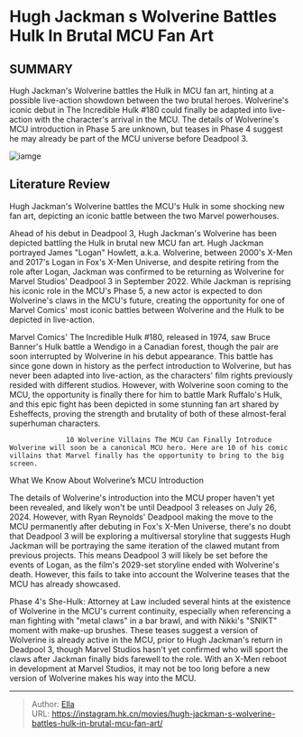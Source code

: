 # Hugh Jackman s Wolverine Battles Hulk In Brutal MCU Fan Art


## SUMMARY 



  Hugh Jackman&#39;s Wolverine battles the Hulk in MCU fan art, hinting at a possible live-action showdown between the two brutal heroes.   Wolverine&#39;s iconic debut in The Incredible Hulk #180 could finally be adapted into live-action with the character&#39;s arrival in the MCU.   The details of Wolverine&#39;s MCU introduction in Phase 5 are unknown, but teases in Phase 4 suggest he may already be part of the MCU universe before Deadpool 3.  

![iamge](https://static1.srcdn.com/wordpress/wp-content/uploads/2024/01/hulk-vs-wolverine.jpg)

## Literature Review

Hugh Jackman&#39;s Wolverine battles the MCU&#39;s Hulk in some shocking new fan art, depicting an iconic battle between the two Marvel powerhouses.




Ahead of his debut in Deadpool 3, Hugh Jackman&#39;s Wolverine has been depicted battling the Hulk in brutal new MCU fan art. Hugh Jackman portrayed James &#34;Logan&#34; Howlett, a.k.a. Wolverine, between 2000&#39;s X-Men and 2017&#39;s Logan in Fox&#39;s X-Men Universe, and despite retiring from the role after Logan, Jackman was confirmed to be returning as Wolverine for Marvel Studios&#39; Deadpool 3 in September 2022. While Jackman is reprising his iconic role in the MCU&#39;s Phase 5, a new actor is expected to don Wolverine&#39;s claws in the MCU&#39;s future, creating the opportunity for one of Marvel Comics&#39; most iconic battles between Wolverine and the Hulk to be depicted in live-action.




Marvel Comics&#39; The Incredible Hulk #180, released in 1974, saw Bruce Banner&#39;s Hulk battle a Wendigo in a Canadian forest, though the pair are soon interrupted by Wolverine in his debut appearance. This battle has since gone down in history as the perfect introduction to Wolverine, but has never been adapted into live-action, as the characters&#39; film rights previously resided with different studios. However, with Wolverine soon coming to the MCU, the opportunity is finally there for him to battle Mark Ruffalo&#39;s Hulk, and this epic fight has been depicted in some stunning fan art shared by Esheffects, proving the strength and brutality of both of these almost-feral superhuman characters.

                  10 Wolverine Villains The MCU Can Finally Introduce   Wolverine will soon be a canonical MCU hero. Here are 10 of his comic villains that Marvel finally has the opportunity to bring to the big screen.   


 What We Know About Wolverine’s MCU Introduction 
         




The details of Wolverine&#39;s introduction into the MCU proper haven&#39;t yet been revealed, and likely won&#39;t be until Deadpool 3 releases on July 26, 2024. However, with Ryan Reynolds&#39; Deadpool making the move to the MCU permanently after debuting in Fox&#39;s X-Men Universe, there&#39;s no doubt that Deadpool 3 will be exploring a multiversal storyline that suggests Hugh Jackman will be portraying the same iteration of the clawed mutant from previous projects. This means Deadpool 3 will likely be set before the events of Logan, as the film&#39;s 2029-set storyline ended with Wolverine&#39;s death. However, this fails to take into account the Wolverine teases that the MCU has already showcased.

Phase 4&#39;s She-Hulk: Attorney at Law included several hints at the existence of Wolverine in the MCU&#39;s current continuity, especially when referencing a man fighting with &#34;metal claws&#34; in a bar brawl, and with Nikki&#39;s &#34;SNIKT&#34; moment with make-up brushes. These teases suggest a version of Wolverine is already active in the MCU, prior to Hugh Jackman&#39;s return in Deadpool 3, though Marvel Studios hasn&#39;t yet confirmed who will sport the claws after Jackman finally bids farewell to the role. With an X-Men reboot in development at Marvel Studios, it may not be too long before a new version of Wolverine makes his way into the MCU.






---

> Author: [Ella](https://instagram.hk.cn/)  
> URL: https://instagram.hk.cn/movies/hugh-jackman-s-wolverine-battles-hulk-in-brutal-mcu-fan-art/  

